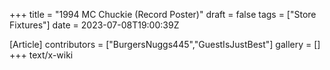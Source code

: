 +++
title = "1994 MC Chuckie (Record Poster)"
draft = false
tags = ["Store Fixtures"]
date = 2023-07-08T19:00:39Z

[Article]
contributors = ["BurgersNuggs445","GuestIsJustBest"]
gallery = []
+++
text/x-wiki
